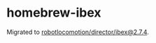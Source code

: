 # homebrew-ibex

Migrated to [robotlocomotion/director/ibex@2.7.4](https://github.com/RobotLocomotion/homebrew-director/blob/HEAD/Formula/ibex%402.7.4.rb).
